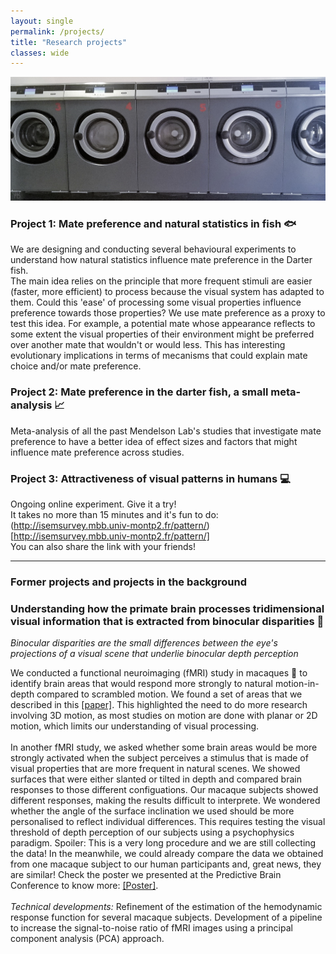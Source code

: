 ```yaml
---
layout: single
permalink: /projects/
title: "Research projects"
classes: wide
---
```


<img src="/assets/images/WashingMachines.jpg" alt="My projects"> 

### Project 1: Mate preference and natural statistics in fish 🐟
We are designing and conducting several behavioural experiments to understand how natural statistics influence mate preference in the Darter fish. <br>
The main idea relies on the principle that more frequent stimuli are easier (faster, more efficient) to process because the visual system has adapted to them. Could this 'ease' of processing some visual properties influence preference towards those properties? 
We use mate preference as a proxy to test this idea. For example, a potential mate whose appearance reflects to some extent the visual properties of their environment might be preferred over another mate that wouldn't or would less. This has interesting evolutionary implications in terms of mecanisms that could explain mate choice and/or mate preference.<br>

### Project 2: Mate preference in the darter fish, a small meta-analysis 📈
Meta-analysis of all the past Mendelson Lab's studies that investigate mate preference to have a better idea of effect sizes and factors that might influence mate preference across studies.

### Project 3: Attractiveness of visual patterns in humans 💻
Ongoing online experiment. Give it a try! <br>
It takes no more than 15 minutes and it's fun to do: (http://isemsurvey.mbb.univ-montp2.fr/pattern/)[http://isemsurvey.mbb.univ-montp2.fr/pattern/]  <br>
You can also share the link with your friends!

-----------

### Former projects and projects in the background

### Understanding how the primate brain processes tridimensional visual information that is extracted from binocular disparities 🧠 <br>
*Binocular disparities are the small differences between the eye's projections of a visual scene that underlie binocular depth perception*

We conducted a functional neuroimaging (fMRI) study in macaques 🐒 to identify brain areas that would respond more strongly to natural motion-in-depth compared to scrambled motion. We found a set of areas that we described in this <a href="https://academic.oup.com/cercor/article/30/8/4528/5811848"> [paper]</a>. This highlighted the need to do more research involving 3D motion, as most studies on motion are done with planar or 2D motion, which limits our understanding of visual processing. <br><br>
In another fMRI study, we asked whether some brain areas would be more strongly activated when the subject perceives a stimulus that is made of visual properties that are more frequent in natural scenes. We showed surfaces that were either slanted or tilted in depth and compared brain responses to those different configuations. Our macaque subjects showed different responses, making the results difficult to interprete. We wondered whether the angle of the surface inclination we used should be more personalised to reflect individual differences. This requires testing the visual threshold of depth perception of our subjects using a psychophysics paradigm. Spoiler: This is a very long procedure and we are still collecting the data! In the meanwhile, we could already compare the data we obtained from one macaque subject to our human participants and, great news, they are similar! Check the poster we presented at the Predictive Brain Conference to know more: <a href="/pdf/Poster_Marseille.pdf" target="_blank">[Poster]</a>.<br><br>
*Technical developments:* Refinement of the estimation of the hemodynamic response function for several macaque subjects. Development of a pipeline to increase the signal-to-noise ratio of fMRI images using a principal component analysis (PCA) approach.  


